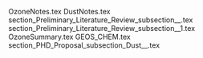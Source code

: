 OzoneNotes.tex
DustNotes.tex
section_Preliminary_Literature_Review_subsection__.tex
section_Preliminary_Literature_Review_subsection__1.tex
OzoneSummary.tex
GEOS_CHEM.tex
section_PHD_Proposal_subsection_Dust__.tex